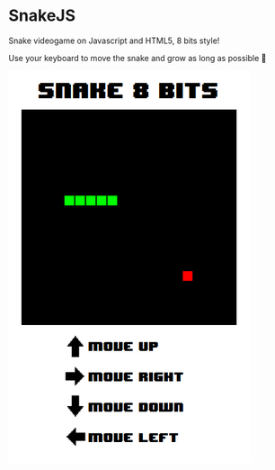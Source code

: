 # SnakeJS
Snake videogame on Javascript and HTML5, 8 bits style! 

Use your keyboard to move the snake and grow as long as possible :snake:

<img src="media/sample.PNG" alt="Game sample image">
